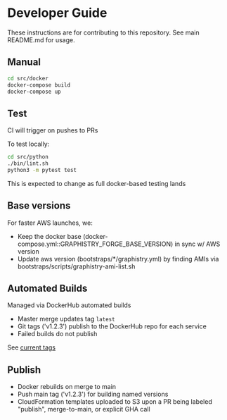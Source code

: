 # Developer Guide

These instructions are for contributing to this repository. See main README.md for usage.

## Manual

```bash
cd src/docker
docker-compose build
docker-compose up
```

## Test

CI will trigger on pushes to PRs

To test locally:

```bash
cd src/python
./bin/lint.sh
python3 -m pytest test
```

This is expected to change as full docker-based testing lands


## Base versions

For faster AWS launches, we:
- Keep the docker base (docker-compose.yml::GRAPHISTRY_FORGE_BASE_VERSION) in sync w/ AWS version
- Update aws version (bootstraps/*/graphistry.yml) by finding AMIs via bootstraps/scripts/graphistry-ami-list.sh

## Automated Builds

Managed via DockerHub automated builds

* Master merge updates tag `latest`
* Git tags ('v1.2.3') publish to the DockerHub repo for each service
* Failed builds do not publish

See [current tags](https://hub.docker.com/repository/docker/graphistry/graph-app-kit-st)

## Publish

* Docker rebuilds on merge to main
* Push main tag ('v1.2.3') for building named versions
* CloudFormation templates uploaded to S3 upon a PR being labeled "publish", merge-to-main, or explicit GHA call
